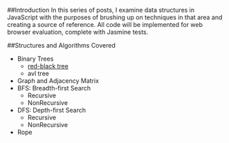 ##Introduction
In this series of posts, I examine data structures in JavaScript with the purposes of brushing up on techniques in that area and creating a source of reference.  All code will be implemented for web browser evaluation, complete with Jasmine tests.

##Structures and Algorithms Covered
* Binary Trees
	* [red-black tree]()
    * avl tree
* Graph and Adjacency Matrix
* BFS: Breadth-first Search
	* Recursive
    * NonRecursive
* DFS: Depth-first Search
	* Recursive
    * NonRecursive
* Rope